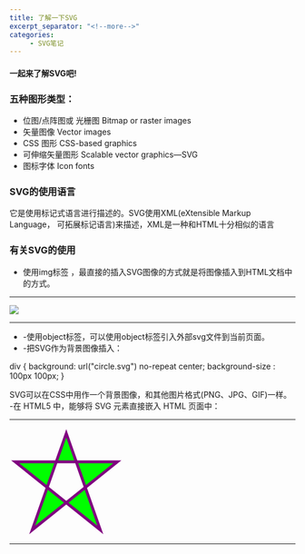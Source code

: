 ```yaml
---
title: 了解一下SVG
excerpt_separator: "<!--more-->"
categories:
     - SVG笔记
---
```


#### 一起来了解SVG吧!
<!--more-->

### 五种图形类型：
- 位图/点阵图或 光栅图 Bitmap or raster images
- 矢量图像 Vector images 
- CSS 图形  CSS-based graphics 
- 可伸缩矢量图形 Scalable vector graphics—SVG 
- 图标字体 Icon fonts 

### SVG的使用语言
它是使用标记式语言进行描述的。SVG使用XML(eXtensible Markup Language， 可拓展标记语言)来描述，XML是一种和HTML十分相似的语言 

### 有关SVG的使用
- 使用img标签 ，最直接的插入SVG图像的方式就是将图像插入到HTML文档中的方式。
---
<img src="example.svg" />

---
- -使用object标签，可以使用object标签引入外部svg文件到当前页面。
- -把SVG作为背景图像插入：

div {
       background: url("circle.svg") no-repeat center;
       background-size : 100px 100px;
}

SVG可以在CSS中用作一个背景图像，和其他图片格式(PNG、JPG、GIF)一样。 
-在 HTML5 中，能够将 SVG 元素直接嵌入 HTML 页面中：

---
<html>
<body>
<svg xmlns="http://www.w3.org/2000/svg" version="1.1" height="190">
  <polygon points="100,10 40,180 190,60 10,60 160,180"
  style="fill:lime;stroke:purple;stroke-width:5;fill-rule:evenodd;">
</svg>
 
</body>
</html>

---
